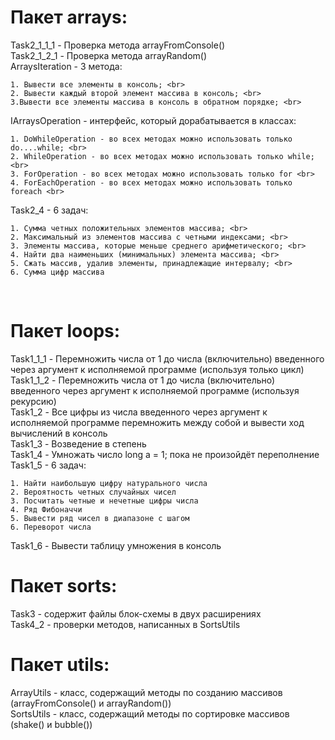 <h1>Пакет arrays:</h1>
Task2_1_1_1 - Проверка метода arrayFromConsole() <br>
Task2_1_2_1 - Проверка метода arrayRandom() <br>
ArraysIteration - 3 метода: <br> 
    
    1. Вывести все элементы в консоль; <br>
    2. Вывести каждый второй элемент массива в консоль; <br>
    3.Вывести все элементы массива в консоль в обратном порядке; <br>

IArraysOperation - интерфейс, который дорабатывается в классах: <br>

    1. DoWhileOperation - во всех методах можно использовать только do....while; <br>
    2. WhileOperation - во всех методах можно использовать только while; <br>
    3. ForOperation - во всех методах можно использовать только for <br>
    4. ForEachOperation - во всех методах можно использовать только foreach <br>

Task2_4 - 6 задач: <br>

    1. Сумма четных положительных элементов массива; <br>
    2. Максимальный из элементов массива с четными индексами; <br>
    3. Элементы массива, которые меньше среднего арифметического; <br>
    4. Найти два наименьших (минимальных) элемента массива; <br>
    5. Сжать массив, удалив элементы, принадлежащие интервалу; <br>
    6. Сумма цифр массива
<br>

<h1>Пакет loops:</h1>

Task1_1_1 - Перемножить числа от 1 до числа (включительно) введенного через аргумент к исполняемой программе (используя только цикл) <br>
Task1_1_2 - Перемножить числа от 1 до числа (включительно) введенного через аргумент к исполняемой программе (используя рекурсию) <br>
Task1_2 - Все цифры из числа введенного через аргумент к исполняемой программе перемножить между собой и вывести ход вычислений в консоль <br>
Task1_3 - Возведение в степень <br>
Task1_4 - Умножать число long a = 1; пока не произойдёт переполнение <br>
Task1_5 - 6 задач: <br>

    1. Найти наибольшую цифру натурального числа
    2. Вероятность четных случайных чисел
    3. Посчитать четные и нечетные цифры числа
    4. Ряд Фибоначчи
    5. Вывести ряд чисел в диапазоне с шагом
    6. Переворот числа

Task1_6 - Вывести таблицу умножения в консоль <br>


<h1>Пакет sorts: </h1>

Task3 - содержит файлы блок-схемы в двух расширениях <br>
Task4_2 - проверки методов, написанных в SortsUtils <br>

<h1>Пакет utils: </h1>

ArrayUtils - класс, содержащий методы по созданию массивов (arrayFromConsole() и arrayRandom()) <br>
SortsUtils - класс, содержащий методы по сортировке массивов (shake() и bubble()) <br>
